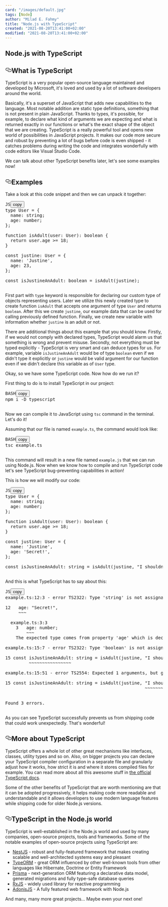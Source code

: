 ```yaml
---
card: "/images/default.jpg"
tags: [Node]
author: "Milad E. Fahmy"
title: "Node.js with TypeScript"
created: "2021-08-20T13:41:00+02:00"
modified: "2021-08-20T13:41:00+02:00"
---
```

<div id="___gatsby"><div style="outline:none" tabindex="-1" id="gatsby-focus-wrapper"><div class="layout-container"><main class="grid-container"><article class="article-reader"><h1 class="article-reader__headline">Node.js with TypeScript</h1><div><h2 id="what-is-typescript" style="position:relative"><a href="#what-is-typescript" aria-label="what is typescript permalink" class="autolink-headers before"><svg aria-hidden="true" height="20" version="1.1" viewBox="0 0 16 16" width="20"><path fill-rule="evenodd" d="M4 9h1v1H4c-1.5 0-3-1.69-3-3.5S2.55 3 4 3h4c1.45 0 3 1.69 3 3.5 0 1.41-.91 2.72-2 3.25V8.59c.58-.45 1-1.27 1-2.09C10 5.22 8.98 4 8 4H4c-.98 0-2 1.22-2 2.5S3 9 4 9zm9-3h-1v1h1c1 0 2 1.22 2 2.5S13.98 12 13 12H9c-.98 0-2-1.22-2-2.5 0-.83.42-1.64 1-2.09V6.25c-1.09.53-2 1.84-2 3.25C6 11.31 7.55 13 9 13h4c1.45 0 3-1.69 3-3.5S14.5 6 13 6z"></path></svg></a>What is TypeScript</h2><p>TypeScript is a very popular open-source language maintained and developed by Microsoft, it's loved and used by a lot of software developers around the world.</p><p>Basically, it's a superset of JavaScript that adds new capabilities to the language. Most notable addition are static type definitions, something that is not present in plain JavaScript. Thanks to types, it's possible, for example, to declare what kind of arguments we are expecting and what is returned exactly in our functions or what's the exact shape of the object that we are creating. TypeScript is a really powerful tool and opens new world of possibilities in JavaScript projects. It makes our code more secure and robust by preventing a lot of bugs before code is even shipped - it catches problems during writing the code and integrates wonderfully with code editors like Visual Studio Code.</p><p>We can talk about other TypeScript benefits later, let's see some examples now!</p><h2 id="examples" style="position:relative"><a href="#examples" aria-label="examples permalink" class="autolink-headers before"><svg aria-hidden="true" height="20" version="1.1" viewBox="0 0 16 16" width="20"><path fill-rule="evenodd" d="M4 9h1v1H4c-1.5 0-3-1.69-3-3.5S2.55 3 4 3h4c1.45 0 3 1.69 3 3.5 0 1.41-.91 2.72-2 3.25V8.59c.58-.45 1-1.27 1-2.09C10 5.22 8.98 4 8 4H4c-.98 0-2 1.22-2 2.5S3 9 4 9zm9-3h-1v1h1c1 0 2 1.22 2 2.5S13.98 12 13 12H9c-.98 0-2-1.22-2-2.5 0-.83.42-1.64 1-2.09V6.25c-1.09.53-2 1.84-2 3.25C6 11.31 7.55 13 9 13h4c1.45 0 3-1.69 3-3.5S14.5 6 13 6z"></path></svg></a>Examples</h2><p>Take a look at this code snippet and then we can unpack it together:</p><pre class="prism-code language-js"><div class="shell-box-top"><span>JS</span><button type="button">copy</button></div><div class="token-line"><span class="token plain">type </span><span class="token maybe-class-name">User</span><span class="token plain"> </span><span class="token operator">=</span><span class="token plain"> </span><span class="token punctuation">{</span><span class="token plain"></span></div><div class="token-line"><span class="token plain">  name</span><span class="token operator">:</span><span class="token plain"> string</span><span class="token punctuation">;</span><span class="token plain"></span></div><div class="token-line"><span class="token plain">  age</span><span class="token operator">:</span><span class="token plain"> number</span><span class="token punctuation">;</span><span class="token plain"></span></div><div class="token-line"><span class="token plain"></span><span class="token punctuation">}</span><span class="token punctuation">;</span><span class="token plain"></span></div><div class="token-line"><span class="token plain">
</span></div><div class="token-line"><span class="token plain"></span><span class="token keyword">function</span><span class="token plain"> </span><span class="token function">isAdult</span><span class="token punctuation">(</span><span class="token parameter">user</span><span class="token parameter operator">:</span><span class="token parameter"> User</span><span class="token punctuation">)</span><span class="token operator">:</span><span class="token plain"> boolean </span><span class="token punctuation">{</span><span class="token plain"></span></div><div class="token-line"><span class="token plain">  </span><span class="token keyword control-flow">return</span><span class="token plain"> user</span><span class="token punctuation">.</span><span class="token property-access">age</span><span class="token plain"> </span><span class="token operator">&gt;=</span><span class="token plain"> </span><span class="token number">18</span><span class="token punctuation">;</span><span class="token plain"></span></div><div class="token-line"><span class="token plain"></span><span class="token punctuation">}</span><span class="token plain"></span></div><div class="token-line"><span class="token plain">
</span></div><div class="token-line"><span class="token plain"></span><span class="token keyword">const</span><span class="token plain"> justine</span><span class="token operator">:</span><span class="token plain"> </span><span class="token maybe-class-name">User</span><span class="token plain"> </span><span class="token operator">=</span><span class="token plain"> </span><span class="token punctuation">{</span><span class="token plain"></span></div><div class="token-line"><span class="token plain">  name</span><span class="token operator">:</span><span class="token plain"> </span><span class="token string">'Justine'</span><span class="token punctuation">,</span><span class="token plain"></span></div><div class="token-line"><span class="token plain">  age</span><span class="token operator">:</span><span class="token plain"> </span><span class="token number">23</span><span class="token punctuation">,</span><span class="token plain"></span></div><div class="token-line"><span class="token plain"></span><span class="token punctuation">}</span><span class="token punctuation">;</span><span class="token plain"></span></div><div class="token-line"><span class="token plain">
</span></div><div class="token-line"><span class="token plain"></span><span class="token keyword">const</span><span class="token plain"> isJustineAnAdult</span><span class="token operator">:</span><span class="token plain"> boolean </span><span class="token operator">=</span><span class="token plain"> </span><span class="token function">isAdult</span><span class="token punctuation">(</span><span class="token plain">justine</span><span class="token punctuation">)</span><span class="token punctuation">;</span><span class="token plain"></span></div><div class="token-line"><span class="token plain">
</span></div></pre><p>First part with <code class="language-text">type</code> keyword is responsible for declaring our custom type of objects representing users. Later we utilize this newly created type to create function <code class="language-text">isAdult</code> that accepts one argument of type <code class="language-text">User</code> and returns <code class="language-text">boolean</code>. After this we create <code class="language-text">justine</code>, our example data that can be used for calling previously defined function. Finally, we create new variable with information whether <code class="language-text">justine</code> is an adult or not.</p><p>There are additional things about this example that you should know. Firstly, if we would not comply with declared types, TypeScript would alarm us that something is wrong and prevent misuse. Secondly, not everything must be typed explicitly - TypeScript is very smart and can deduce types for us. For example, variable <code class="language-text">isJustineAnAdult</code> would be of type <code class="language-text">boolean</code> even if we didn't type it explicitly or <code class="language-text">justine</code> would be valid argument for our function even if we didn't declare this variable as of <code class="language-text">User</code> type.</p><p>Okay, so we have some TypeScript code. Now how do we run it?</p><p>First thing to do is to install TypeScript in our project:</p><pre class="prism-code language-bash"><div class="shell-box-top"><span>BASH</span><button type="button">copy</button></div><div class="token-line"><span class="token function">npm</span><span class="token plain"> i -D typescript</span></div><div class="token-line"><span class="token plain">
</span></div></pre><p>Now we can compile it to JavaScript using <code class="language-text">tsc</code> command in the terminal. Let's do it!</p><p>Assuming that our file is named <code class="language-text">example.ts</code>, the command would look like:</p><pre class="prism-code language-bash"><div class="shell-box-top"><span>BASH</span><button type="button">copy</button></div><div class="token-line"><span class="token plain">tsc example.ts</span></div><div class="token-line"><span class="token plain">
</span></div></pre><p>This command will result in a new file named <code class="language-text">example.js</code> that we can run using Node.js.
Now when we know how to compile and run TypeScript code let's see TypeScript bug-preventing capabilities in action!</p><p>This is how we will modify our code:</p><pre class="prism-code language-js"><div class="shell-box-top"><span>JS</span><button type="button">copy</button></div><div class="token-line"><span class="token plain">type </span><span class="token maybe-class-name">User</span><span class="token plain"> </span><span class="token operator">=</span><span class="token plain"> </span><span class="token punctuation">{</span><span class="token plain"></span></div><div class="token-line"><span class="token plain">  name</span><span class="token operator">:</span><span class="token plain"> string</span><span class="token punctuation">;</span><span class="token plain"></span></div><div class="token-line"><span class="token plain">  age</span><span class="token operator">:</span><span class="token plain"> number</span><span class="token punctuation">;</span><span class="token plain"></span></div><div class="token-line"><span class="token plain"></span><span class="token punctuation">}</span><span class="token punctuation">;</span><span class="token plain"></span></div><div class="token-line"><span class="token plain">
</span></div><div class="token-line"><span class="token plain"></span><span class="token keyword">function</span><span class="token plain"> </span><span class="token function">isAdult</span><span class="token punctuation">(</span><span class="token parameter">user</span><span class="token parameter operator">:</span><span class="token parameter"> User</span><span class="token punctuation">)</span><span class="token operator">:</span><span class="token plain"> boolean </span><span class="token punctuation">{</span><span class="token plain"></span></div><div class="token-line"><span class="token plain">  </span><span class="token keyword control-flow">return</span><span class="token plain"> user</span><span class="token punctuation">.</span><span class="token property-access">age</span><span class="token plain"> </span><span class="token operator">&gt;=</span><span class="token plain"> </span><span class="token number">18</span><span class="token punctuation">;</span><span class="token plain"></span></div><div class="token-line"><span class="token plain"></span><span class="token punctuation">}</span><span class="token plain"></span></div><div class="token-line"><span class="token plain">
</span></div><div class="token-line"><span class="token plain"></span><span class="token keyword">const</span><span class="token plain"> justine</span><span class="token operator">:</span><span class="token plain"> </span><span class="token maybe-class-name">User</span><span class="token plain"> </span><span class="token operator">=</span><span class="token plain"> </span><span class="token punctuation">{</span><span class="token plain"></span></div><div class="token-line"><span class="token plain">  name</span><span class="token operator">:</span><span class="token plain"> </span><span class="token string">'Justine'</span><span class="token punctuation">,</span><span class="token plain"></span></div><div class="token-line"><span class="token plain">  age</span><span class="token operator">:</span><span class="token plain"> </span><span class="token string">'Secret!'</span><span class="token punctuation">,</span><span class="token plain"></span></div><div class="token-line"><span class="token plain"></span><span class="token punctuation">}</span><span class="token punctuation">;</span><span class="token plain"></span></div><div class="token-line"><span class="token plain">
</span></div><div class="token-line"><span class="token plain"></span><span class="token keyword">const</span><span class="token plain"> isJustineAnAdult</span><span class="token operator">:</span><span class="token plain"> string </span><span class="token operator">=</span><span class="token plain"> </span><span class="token function">isAdult</span><span class="token punctuation">(</span><span class="token plain">justine</span><span class="token punctuation">,</span><span class="token plain"> </span><span class="token string">"I shouldn't be here!"</span><span class="token punctuation">)</span><span class="token punctuation">;</span><span class="token plain"></span></div><div class="token-line"><span class="token plain">
</span></div></pre><p>And this is what TypeScript has to say about this:</p><pre class="prism-code language-js"><div class="shell-box-top"><span>JS</span><button type="button">copy</button></div><div class="token-line"><span class="token plain">example</span><span class="token punctuation">.</span><span class="token property-access">ts</span><span class="token operator">:</span><span class="token number">12</span><span class="token operator">:</span><span class="token number">3</span><span class="token plain"> </span><span class="token operator">-</span><span class="token plain"> error </span><span class="token constant">TS2322</span><span class="token operator">:</span><span class="token plain"> </span><span class="token maybe-class-name">Type</span><span class="token plain"> </span><span class="token string">'string'</span><span class="token plain"> is not assignable to type </span><span class="token string">'number'</span><span class="token punctuation">.</span><span class="token plain"></span></div><div class="token-line"><span class="token plain">
</span></div><div class="token-line"><span class="token plain"></span><span class="token number">12</span><span class="token plain">   age</span><span class="token operator">:</span><span class="token plain"> </span><span class="token string">"Secret!"</span><span class="token punctuation">,</span><span class="token plain"></span></div><div class="token-line"><span class="token plain">     </span><span class="token operator">~</span><span class="token operator">~</span><span class="token operator">~</span><span class="token plain"></span></div><div class="token-line"><span class="token plain">
</span></div><div class="token-line"><span class="token plain">  example</span><span class="token punctuation">.</span><span class="token property-access">ts</span><span class="token operator">:</span><span class="token number">3</span><span class="token operator">:</span><span class="token number">3</span><span class="token plain"></span></div><div class="token-line"><span class="token plain">    </span><span class="token number">3</span><span class="token plain">   age</span><span class="token operator">:</span><span class="token plain"> number</span><span class="token punctuation">;</span><span class="token plain"></span></div><div class="token-line"><span class="token plain">        </span><span class="token operator">~</span><span class="token operator">~</span><span class="token operator">~</span><span class="token plain"></span></div><div class="token-line"><span class="token plain">    </span><span class="token maybe-class-name">The</span><span class="token plain"> expected type comes </span><span class="token keyword module">from</span><span class="token plain"> property </span><span class="token string">'age'</span><span class="token plain"> which is declared here on type </span><span class="token string">'User'</span><span class="token plain"></span></div><div class="token-line"><span class="token plain">
</span></div><div class="token-line"><span class="token plain">example</span><span class="token punctuation">.</span><span class="token property-access">ts</span><span class="token operator">:</span><span class="token number">15</span><span class="token operator">:</span><span class="token number">7</span><span class="token plain"> </span><span class="token operator">-</span><span class="token plain"> error </span><span class="token constant">TS2322</span><span class="token operator">:</span><span class="token plain"> </span><span class="token maybe-class-name">Type</span><span class="token plain"> </span><span class="token string">'boolean'</span><span class="token plain"> is not assignable to type </span><span class="token string">'string'</span><span class="token punctuation">.</span><span class="token plain"></span></div><div class="token-line"><span class="token plain">
</span></div><div class="token-line"><span class="token plain"></span><span class="token number">15</span><span class="token plain"> </span><span class="token keyword">const</span><span class="token plain"> isJustineAnAdult</span><span class="token operator">:</span><span class="token plain"> string </span><span class="token operator">=</span><span class="token plain"> </span><span class="token function">isAdult</span><span class="token punctuation">(</span><span class="token plain">justine</span><span class="token punctuation">,</span><span class="token plain"> </span><span class="token string">"I shouldn't be here!"</span><span class="token punctuation">)</span><span class="token punctuation">;</span><span class="token plain"></span></div><div class="token-line"><span class="token plain">         </span><span class="token operator">~</span><span class="token operator">~</span><span class="token operator">~</span><span class="token operator">~</span><span class="token operator">~</span><span class="token operator">~</span><span class="token operator">~</span><span class="token operator">~</span><span class="token operator">~</span><span class="token operator">~</span><span class="token operator">~</span><span class="token operator">~</span><span class="token operator">~</span><span class="token operator">~</span><span class="token operator">~</span><span class="token operator">~</span><span class="token plain"></span></div><div class="token-line"><span class="token plain">
</span></div><div class="token-line"><span class="token plain">example</span><span class="token punctuation">.</span><span class="token property-access">ts</span><span class="token operator">:</span><span class="token number">15</span><span class="token operator">:</span><span class="token number">51</span><span class="token plain"> </span><span class="token operator">-</span><span class="token plain"> error </span><span class="token constant">TS2554</span><span class="token operator">:</span><span class="token plain"> </span><span class="token maybe-class-name">Expected</span><span class="token plain"> </span><span class="token number">1</span><span class="token plain"> arguments</span><span class="token punctuation">,</span><span class="token plain"> but got </span><span class="token number">2.</span><span class="token plain"></span></div><div class="token-line"><span class="token plain">
</span></div><div class="token-line"><span class="token plain"></span><span class="token number">15</span><span class="token plain"> </span><span class="token keyword">const</span><span class="token plain"> isJustineAnAdult</span><span class="token operator">:</span><span class="token plain"> string </span><span class="token operator">=</span><span class="token plain"> </span><span class="token function">isAdult</span><span class="token punctuation">(</span><span class="token plain">justine</span><span class="token punctuation">,</span><span class="token plain"> </span><span class="token string">"I shouldn't be here!"</span><span class="token punctuation">)</span><span class="token punctuation">;</span><span class="token plain"></span></div><div class="token-line"><span class="token plain">                                                     </span><span class="token operator">~</span><span class="token operator">~</span><span class="token operator">~</span><span class="token operator">~</span><span class="token operator">~</span><span class="token operator">~</span><span class="token operator">~</span><span class="token operator">~</span><span class="token operator">~</span><span class="token operator">~</span><span class="token operator">~</span><span class="token operator">~</span><span class="token operator">~</span><span class="token operator">~</span><span class="token operator">~</span><span class="token operator">~</span><span class="token operator">~</span><span class="token operator">~</span><span class="token operator">~</span><span class="token operator">~</span><span class="token operator">~</span><span class="token operator">~</span><span class="token plain"></span></div><div class="token-line"><span class="token plain">
</span></div><div class="token-line"><span class="token plain">
</span></div><div class="token-line"><span class="token plain"></span><span class="token maybe-class-name">Found</span><span class="token plain"> </span><span class="token number">3</span><span class="token plain"> errors</span><span class="token punctuation">.</span><span class="token plain"></span></div><div class="token-line"><span class="token plain">
</span></div></pre><p>As you can see TypeScript successfully prevents us from shipping code that could work unexpectedly. That's wonderful!</p><h2 id="more-about-typescript" style="position:relative"><a href="#more-about-typescript" aria-label="more about typescript permalink" class="autolink-headers before"><svg aria-hidden="true" height="20" version="1.1" viewBox="0 0 16 16" width="20"><path fill-rule="evenodd" d="M4 9h1v1H4c-1.5 0-3-1.69-3-3.5S2.55 3 4 3h4c1.45 0 3 1.69 3 3.5 0 1.41-.91 2.72-2 3.25V8.59c.58-.45 1-1.27 1-2.09C10 5.22 8.98 4 8 4H4c-.98 0-2 1.22-2 2.5S3 9 4 9zm9-3h-1v1h1c1 0 2 1.22 2 2.5S13.98 12 13 12H9c-.98 0-2-1.22-2-2.5 0-.83.42-1.64 1-2.09V6.25c-1.09.53-2 1.84-2 3.25C6 11.31 7.55 13 9 13h4c1.45 0 3-1.69 3-3.5S14.5 6 13 6z"></path></svg></a>More about TypeScript</h2><p>TypeScript offers a whole lot of other great mechanisms like interfaces, classes, utility types and so on. Also, on bigger projects you can declare your TypeScript compiler configuration in a separate file and granularly adjust how it works, how strict it is and where it stores compiled files for example. You can read more about all this awesome stuff in <a href="https://www.typescriptlang.org/docs">the official TypeScript docs</a>.</p><p>Some of the other benefits of TypeScript that are worth mentioning are that it can be adopted progressively, it helps making code more readable and understandable and it allows developers to use modern language features while shipping code for older Node.js versions.</p><h2 id="typescript-in-the-nodejs-world" style="position:relative"><a href="#typescript-in-the-nodejs-world" aria-label="typescript in the nodejs world permalink" class="autolink-headers before"><svg aria-hidden="true" height="20" version="1.1" viewBox="0 0 16 16" width="20"><path fill-rule="evenodd" d="M4 9h1v1H4c-1.5 0-3-1.69-3-3.5S2.55 3 4 3h4c1.45 0 3 1.69 3 3.5 0 1.41-.91 2.72-2 3.25V8.59c.58-.45 1-1.27 1-2.09C10 5.22 8.98 4 8 4H4c-.98 0-2 1.22-2 2.5S3 9 4 9zm9-3h-1v1h1c1 0 2 1.22 2 2.5S13.98 12 13 12H9c-.98 0-2-1.22-2-2.5 0-.83.42-1.64 1-2.09V6.25c-1.09.53-2 1.84-2 3.25C6 11.31 7.55 13 9 13h4c1.45 0 3-1.69 3-3.5S14.5 6 13 6z"></path></svg></a>TypeScript in the Node.js world</h2><p>TypeScript is well-established in the Node.js world and used by many companies, open-source projects, tools and frameworks.
Some of the notable examples of open-source projects using TypeScript are:</p><ul><li><a href="https://nestjs.com/">NestJS</a> - robust and fully-featured framework that makes creating scalable and well-architected systems easy and pleasant</li><li><a href="https://typeorm.io/#/">TypeORM</a> - great ORM influenced by other well-known tools from other languages like Hibernate, Doctrine or Entity Framework</li><li><a href="https://prisma.io/">Prisma</a> - next-generation ORM featuring a declarative data model, generated migrations and fully type-safe database queries</li><li><a href="https://rxjs.dev/">RxJS</a> - widely used library for reactive programming</li><li><a href="https://adonisjs.com">AdonisJS</a> - A fully featured web framework with Node.js</li></ul><p>And many, many more great projects... Maybe even your next one!</p></div></article></main></div></div><div id="gatsby-announcer" style="position:absolute;top:0;width:1px;height:1px;padding:0;overflow:hidden;clip:rect(0, 0, 0, 0);white-space:nowrap;border:0" aria-live="assertive" aria-atomic="true"></div></div>
